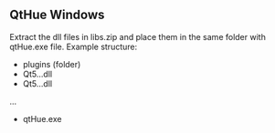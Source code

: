 ## QtHue Windows
Extract the dll files in libs.zip and place them in the same folder with qtHue.exe file.
Example structure:
- plugins (folder)
- Qt5...dll
- Qt5...dll

...
- qtHue.exe
